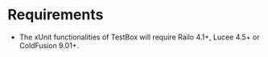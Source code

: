 # Requirements

* The xUnit functionalities of TestBox will require Railo 4.1+, Lucee 4.5+ or ColdFusion 9.01+.

